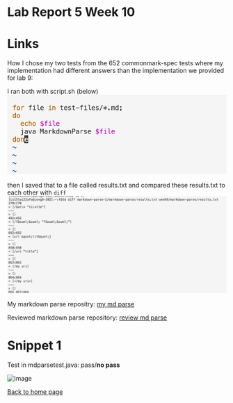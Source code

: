# Lab Report 5 Week 10


# Links

How I chose my two tests from the 652 commonmark-spec tests where my implementation  had different answers than the implementation we provided for lab 9:

I ran both with script.sh (below)
![script file](/script.png)

then I saved that to a file called results.txt and compared these results.txt to each other with ```diff```
![running diff](/diffcommand.png)

My markdown parse repositry:
[my md parse](https://github.com/gingersmith4/markdown-parse.git)

Reviewed markdown parse repository:
[review md parse](https://github.com/merrickqiu/markdown-parse.git)

# Snippet 1

Test in mdparsetest.java:
pass/**no pass**

![image](/image.png)



[Back to home page](index.html)
